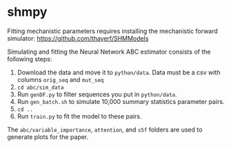 # shmpy
Fitting mechanistic parameters requires installing the mechanistic forward simulator: https://github.com/thayerf/SHMModels

Simulating and fitting the Neural Network ABC estimator consists of the following steps:

1. Download the data and move it to `python/data`. Data must be a csv with columns `orig_seq` and `mut_seq`
2. `cd abc/sim_data`
3. Run `genDF.py` to filter sequences you put in `python/data`.
4. Run `gen_batch.sh` to simulate 10,000 summary statistics parameter pairs.
5. `cd ..`
6. Run `train.py` to fit the model to these pairs.

The `abc/variable_importance`, `attention`, and `s5f` folders are used to generate plots for the paper.
